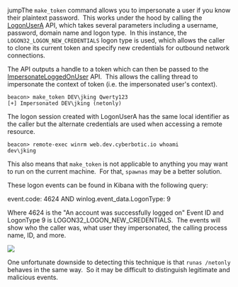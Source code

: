 jumpThe `make_token` command allows you to impersonate a user if you know their plaintext password.  This works under the hood by calling the [LogonUserA](https://learn.microsoft.com/en-gb/windows/win32/api/winbase/nf-winbase-logonusera) API, which takes several parameters including a username, password, domain name and logon type.  In this instance, the `LOGON32_LOGON_NEW_CREDENTIALS` logon type is used, which allows the caller to clone its current token and specify new credentials for outbound network connections.

The API outputs a handle to a token which can then be passed to the [ImpersonateLoggedOnUser](https://learn.microsoft.com/en-us/windows/win32/api/securitybaseapi/nf-securitybaseapi-impersonateloggedonuser) API.  This allows the calling thread to impersonate the context of token (i.e. the impersonated user's context).
```
beacon> make_token DEV\jking Qwerty123
[+] Impersonated DEV\jking (netonly)
```
  

The logon session created with LogonUserA has the same local identifier as the caller but the alternate credentials are used when accessing a remote resource.
```
beacon> remote-exec winrm web.dev.cyberbotic.io whoami
dev\jking
```
  

This also means that `make_token` is not applicable to anything you may want to run on the current machine.  For that, `spawnas` may be a better solution.

These logon events can be found in Kibana with the following query:

event.code: 4624 AND winlog.event_data.LogonType: 9

  

Where 4624 is the "An account was successfully logged on" Event ID and LogonType 9 is LOGON32_LOGON_NEW_CREDENTIALS.  The events will show who the caller was, what user they impersonated, the calling process name, ID, and more.

  

![](https://files.cdn.thinkific.com/file_uploads/584845/images/1f7/008/295/make-token.png)

  

One unfortunate downside to detecting this technique is that `runas /netonly` behaves in the same way.  So it may be difficult to distinguish legitimate and malicious events.